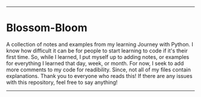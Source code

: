 ---

# Blossom-Bloom

A collection of notes and examples from my learning Journey with Python. I know how difficult it can be for
people to start learning to code if it's their first time. So, while I learned, I put myself up to adding notes, or examples for everything I learned that day, week, or month. For now, I seek to add more comments to my code for readibility. Since, not all of my files contain explanations. Thank you to everyone who reads this! If there are any issues with this repository, feel free to say anything! 

---